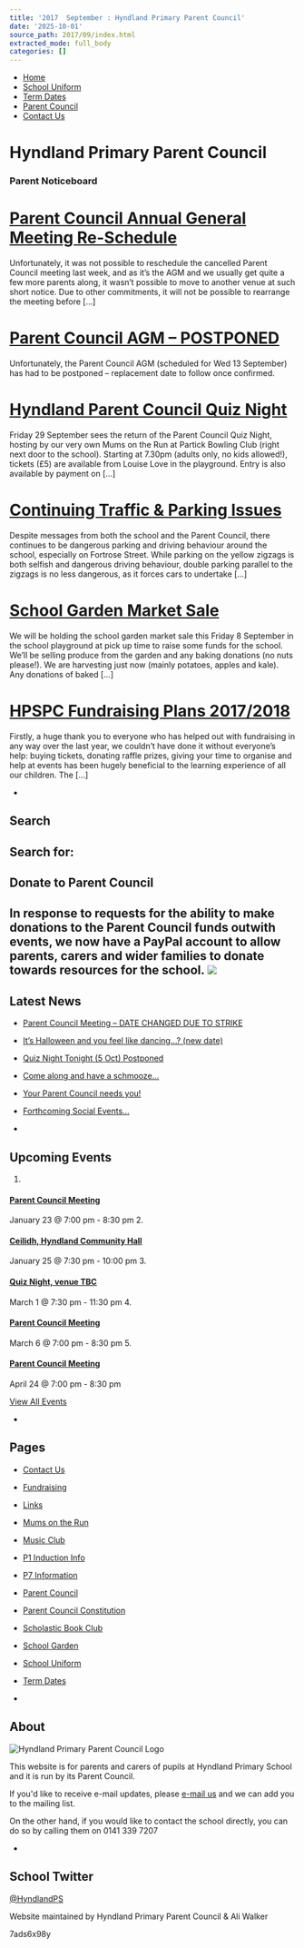```yaml
---
title: '2017  September : Hyndland Primary Parent Council'
date: '2025-10-01'
source_path: 2017/09/index.html
extracted_mode: full_body
categories: []
---
```

- [Home](http://www.hyndlandprimaryparentcouncil.org)
- [School Uniform](school-uniform/)
- [Term Dates](term-dates/)
- [Parent Council](parent-council/)
- [Contact Us](contact-us/)

# Hyndland Primary Parent Council

### Parent Noticeboard

# [Parent Council Annual General Meeting Re-Schedule](/news/parent-council-annual-general-meeting-re-schedule/)

Unfortunately, it was not possible to reschedule the cancelled Parent Council meeting last week, and as it’s the AGM and we usually get quite a few more parents along, it wasn’t possible to move to another venue at such short notice. Due to other commitments, it will not be possible to rearrange the meeting before […]

# [Parent Council AGM – POSTPONED](/news/parent-council-agm-postponed/)

Unfortunately, the Parent Council AGM (scheduled for Wed 13 September) has had to be postponed – replacement date to follow once confirmed.

# [Hyndland Parent Council Quiz Night](/news/hyndland-parent-council-quiz-night/)

Friday 29 September sees the return of the Parent Council Quiz Night, hosting by our very own Mums on the Run at&nbsp;Partick Bowling Club (right next door to the school). Starting at 7.30pm (adults only, no kids allowed!), tickets (£5) are available from Louise Love in the playground. Entry is also available by payment on […]

# [Continuing Traffic & Parking Issues](/news/continuing-traffic-parking-issues/)

Despite messages from both the school and the Parent Council, there continues to be dangerous parking and driving behaviour around the school, especially on Fortrose Street. While parking on the yellow zigzags is both selfish and dangerous driving behaviour, double parking parallel to the zigzags is no less dangerous, as it forces cars to undertake […]

# [School Garden Market Sale](/news/school-garden-market-sale/)

We will be holding the school garden market sale this&nbsp;Friday 8 September in the school playground at pick up time to raise some funds for the school. We’ll be selling produce from the garden and any baking donations (no nuts please!). We are harvesting just now (mainly potatoes, apples and kale). Any donations of baked […]

# [HPSPC Fundraising Plans 2017/2018](/news/hpspc-fundraising-plans-20172018/)

Firstly, a huge thank you to everyone who has helped out with fundraising in any way over the last year, we couldn’t have done it without everyone’s help: buying tickets, donating raffle prizes, giving your time to organise and help at events has been hugely beneficial to the learning experience of all our children. The […]

- 
## Search

Search for:
- 
## Donate to Parent Council

In response to requests for the ability to make donations to the Parent Council funds outwith events, we now have a PayPal account to allow parents, carers and wider families to donate towards resources for the school. [![](https://www.paypalobjects.com/en_US/i/btn/x-click-butcc-donate.gif)](https://www.paypal.com/cgi-bin/webscr?cmd=_s-xclick&hosted_button_id=BW7E8PDGXH45Y)
- 
## Latest News

- [Parent Council Meeting – DATE CHANGED DUE TO STRIKE](/news/parent-council-meeting-date-changed-due-to-strike/)
- [It’s Halloween and you feel like dancing…? (new date)](/news/its-halloween-and-you-feel-like-dancing-new-date/)
- [Quiz Night Tonight (5 Oct) Postponed](/news/quiz-night-tonight-5-oct-postponed/)
- [Come along and have a schmooze…](/news/come-along-and-have-a-schmooze/)
- [Your Parent Council needs you!](/news/your-parent-council-needs-you-10/)
- [Forthcoming Social Events…](/news/forthcoming-social-events/)

- 
## Upcoming Events

1. 
#### [Parent Council Meeting](event/parent-council-meeting-tbc-3/)

January 23 @ 7:00 pm - 8:30 pm
2. 
#### [Ceilidh, Hyndland Community Hall](event/ceilidh/)

January 25 @ 7:30 pm - 10:00 pm
3. 
#### [Quiz Night, venue TBC](event/quiz-night-venue-tbc/)

March 1 @ 7:30 pm - 11:30 pm
4. 
#### [Parent Council Meeting](event/parent-council-meeting-tbc-4/)

March 6 @ 7:00 pm - 8:30 pm
5. 
#### [Parent Council Meeting](event/parent-council-meeting-tbc-6/)

April 24 @ 7:00 pm - 8:30 pm

[View All Events](events/)

- 
## Pages

- [Contact Us](contact-us/)
- [Fundraising](fundraising/)
- [Links](links/)
- [Mums on the Run](mums-on-the-run/)
- [Music Club](music-club/)
- [P1 Induction Info](p1-induction-info/)
- [P7 Information](p7-information/)
- [Parent Council](parent-council/)
- [Parent Council Constitution](parent-council-constitution/)
- [Scholastic Book Club](scholastic-book-club/)
- [School Garden](school-garden/)
- [School Uniform](school-uniform/)
- [Term Dates](term-dates/)

- 
## About

 ![Hyndland Primary Parent Council Logo](/assets/images/2012/02/logo.gif)

This website is for parents and carers of pupils at Hyndland Primary School and it is run by its Parent Council.

If you'd like to receive e-mail updates, please [e-mail us](mailto:enquiries@hyndlandprimaryparentcouncil.org) and we can add you to the mailing list.

On the other hand, if you would like to contact the school directly, you can do so by calling them on 0141 339 7207

- 
## School Twitter
[@HyndlandPS](https://twitter.com/HyndlandPS)

Website maintained by Hyndland Primary Parent Council & Ali Walker

7ads6x98y
